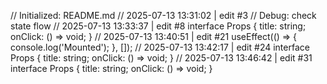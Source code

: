 // Initialized: README.md
// 2025-07-13 13:31:02 | edit #3
// Debug: check state flow
// 2025-07-13 13:33:37 | edit #8
interface Props {
  title: string;
  onClick: () => void;
}
// 2025-07-13 13:40:51 | edit #21
useEffect(() => {
  console.log('Mounted');
}, []);
// 2025-07-13 13:42:17 | edit #24
interface Props {
  title: string;
  onClick: () => void;
}
// 2025-07-13 13:46:42 | edit #31
interface Props {
  title: string;
  onClick: () => void;
}
